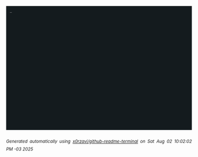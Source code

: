 <div align="justify">
<picture>
    <source media="(prefers-color-scheme: dark)" srcset="./output.gif">
    <source media="(prefers-color-scheme: light)" srcset="./output.gif">
    <img alt="GIFOS" src="output.gif">
</picture>

<sub><i>Generated automatically using [x0rzavi/github-readme-terminal](https://github.com/x0rzavi/github-readme-terminal) on Sat Aug 02 10:02:02 PM -03 2025</i></sub>

<!-- <details>
<summary>More details</summary>

</details> -->
</div>

<!-- Image deletion URL: NONE -->